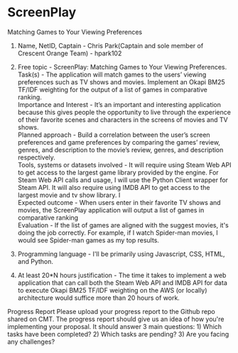 # ScreenPlay
Matching Games to Your Viewing Preferences

1. Name, NetID, Captain - Chris Park(Captain and sole member of Crescent Orange Team) - hpark102

2. Free topic - ScreenPlay: Matching Games to Your Viewing Preferences. 
<br> Task(s) - The application will match games to the users’ viewing preferences such as TV shows and movies. Implement an Okapi BM25 TF/IDF weighting for the output of a list of games in comparative ranking.
<br>Importance and Interest - It’s an important and interesting application because this gives people the opportunity to live through the experience of their favorite scenes and characters in the screens of movies and TV shows.
<br>Planned approach - Build a correlation between the user’s screen preferences and game preferences by comparing the games’ review, genres, and description to the movie’s review, genres, and description respectively.
<br>Tools, systems or datasets involved - It will require using Steam Web API to get access to the largest game library provided by the engine. For Steam Web API calls and usage, I will use the Python Client wrapper for Steam API. It will also require using IMDB API to get access to the largest movie and tv show library. I 
<br>Expected outcome - When users enter in their favorite TV shows and movies, the ScreenPlay application will output a list of games in comparative ranking 
<br>Evaluation - If the list of games are aligned with the suggest movies, it's doing the job correctly. For example, if I watch Spider-man movies, I would see Spider-man games as my top results.

3. Programming language - I'll be primarily using Javascript, CSS, HTML, and Python.

4. At least 20*N hours justification - The time it takes to implement a web application that can call both the Steam Web API and IMDB API for data to execute Okapi BM25 TF/IDF weighting on the AWS (or locally) architecture would suffice more than 20 hours of work.


Progress Report
Please upload your progress report to the Github repo shared on CMT. The progress report should give us an idea of how you're implementing your proposal. It should answer 3 main questions: 1) Which tasks have been completed? 2) Which tasks are pending? 3) Are you facing any challenges? 

 
